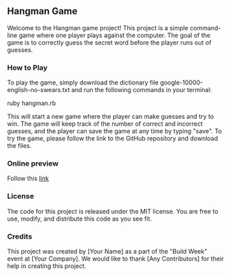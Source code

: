## Hangman Game

Welcome to the Hangman game project! This project is a simple command-line game where one player plays against the computer. The goal of the game is to correctly guess the secret word before the player runs out of guesses.

### How to Play

To play the game, simply download the dictionary file google-10000-english-no-swears.txt and run the following commands in your terminal:

ruby hangman.rb

This will start a new game where the player can make guesses and try to win. The game will keep track of the number of correct and incorrect guesses, and the player can save the game at any time by typing "save". To try the game, please follow the link to the GitHub repository and download the files.
### Online preview
Follow this [link](https://replit.com/@ARecabarren/Hangman)
### License

The code for this project is released under the MIT license. You are free to use, modify, and distribute this code as you see fit.

### Credits

This project was created by [Your Name] as a part of the "Build Week" event at [Your Company]. We would like to thank [Any Contributors] for their help in creating this project.
